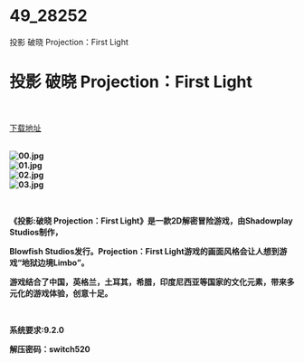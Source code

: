 # 49_28252
投影 破晓 Projection：First Light
# 投影 破晓 Projection：First Light
 <br/></br>
[下载地址](https://www.switch520.cc/article/28252 "下载地址")
<br/></br>

<p><strong><img title="00.jpg" src="https://www.switch520.cc/muke_img/2022_03_16_98897b3c5e9d1.jpg" alt="00.jpg"></strong><br>
<strong><img title="01.jpg" src="https://www.switch520.cc/muke_img/2022_03_16_59eb69af38668.jpg" alt="01.jpg"></strong><br>
<strong><img title="02.jpg" src="https://www.switch520.cc/muke_img/2022_03_16_1be6ccf756ce6.jpg" alt="02.jpg"></strong><br>
<strong><img title="03.jpg" src="https://www.switch520.cc/muke_img/2022_03_16_bc8c158bf3d38.jpg" alt="03.jpg">&nbsp;</strong></p>
<p>&nbsp;</p>
<p><strong>《投影:破晓 Projection：First Light》是一款2D解密冒险游戏，由Shadowplay Studios制作，</strong></p>
<p><strong>Blowfish Studios发行。Projection：First Light游戏的画面风格会让人想到游戏“地狱边境Limbo”。</strong></p>
<p><strong>游戏结合了中国，英格兰，土耳其，希腊，印度尼西亚等国家的文化元素，带来多元化的游戏体验，创意十足。</strong></p>
<p>&nbsp;</p>
<p><strong>系统要求:9.2.0</strong></p>
<p><strong>解压密码：switch520</strong></p>


